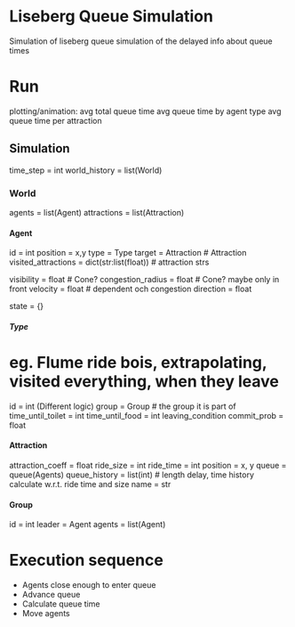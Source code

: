 # Liseberg Queue Simulation
 Simulation of liseberg queue simulation of the delayed info about queue times 

# Run
plotting/animation:
    avg total queue time
    avg queue time by agent type
    avg queue time per attraction

## Simulation
time_step = int
world_history = list(World)

### World
agents = list(Agent)
attractions = list(Attraction)

#### Agent
id = int
position = x,y
type = Type
target = Attraction # Attraction
visited_attractions = dict(str:list(float)) # attraction strs

visibility = float # Cone?
congestion_radius = float # Cone? maybe only in front
velocity = float   # dependent och congestion
direction = float

state = {}

##### Type
# eg. Flume ride bois, extrapolating, visited everything, when they leave
id = int (Different logic)
group = Group # the group it is part of
time_until_toilet = int
time_until_food = int
leaving_condition
commit_prob = float

#### Attraction
attraction_coeff = float
ride_size = int
ride_time = int
position = x, y
queue = queue(Agents)
queue_history = list(int)  # length delay, time history calculate w.r.t. ride time and size
name = str

#### Group
id = int
leader = Agent
agents = list(Agent)

# Execution sequence
- Agents close enough to enter queue
- Advance queue
- Calculate queue time
- Move agents

